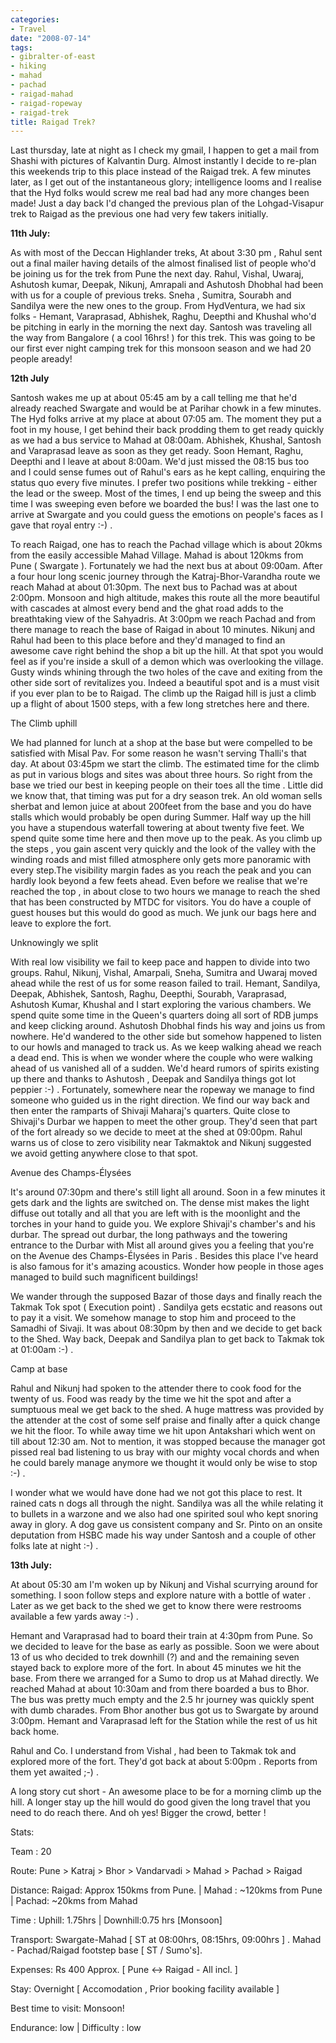 ```yaml
---
categories:
- Travel
date: "2008-07-14"
tags:
- gibralter-of-east
- hiking
- mahad
- pachad
- raigad-mahad
- raigad-ropeway
- raigad-trek
title: Raigad Trek?
---
```


Last thursday, late at night as I check my gmail, I happen to get a mail from Shashi with pictures of Kalvantin Durg. Almost instantly I decide to re-plan this weekends trip to this place instead of the Raigad trek. A few minutes later, as I get out of the instantaneous glory; intelligence looms and I realise that the Hyd folks would screw me real bad had any more changes been made! Just a day back I'd changed the previous plan of the Lohgad-Visapur trek to Raigad as the previous one had very few takers initially.

**11th July:**

As with most of the Deccan Highlander treks, At about 3:30 pm , Rahul sent out a final mailer having details of the almost finalised list of people who'd be joining us for the trek from Pune the next day. Rahul, Vishal, Uwaraj, Ashutosh kumar, Deepak, Nikunj, Amrapali and Ashutosh Dhobhal had been with us for a couple of previous treks. Sneha , Sumitra, Sourabh and Sandilya were the new ones to the group. From HydVentura, we had six folks - Hemant, Varaprasad, Abhishek, Raghu, Deepthi and Khushal who'd be pitching in early in the morning the next day. Santosh was traveling all the way from Bangalore ( a cool 16hrs! ) for this trek. This was going to be our first ever night camping trek for this monsoon season and we had 20 people aready!

**12th July**

Santosh wakes me up at about 05:45 am by a call telling me that he'd already reached Swargate and would be at Parihar chowk in a few minutes. The Hyd folks arrive at my place at about 07:05 am. The moment they put a foot in my house, I get behind their back prodding them to get ready quickly as we had a bus service to Mahad at 08:00am. Abhishek, Khushal, Santosh and Varaprasad leave as soon as they get ready. Soon Hemant, Raghu, Deepthi and I leave at about 8:00am. We'd just missed the 08:15 bus too and I could sense fumes out of Rahul's ears as he kept calling, enquiring the status quo every five minutes. I prefer two positions while trekking - either the lead or the sweep. Most of the times, I end up being the sweep and this time I was sweeping even before we boarded the bus! I was the last one to arrive at Swargate and you could guess the emotions on people's faces as I gave that royal entry :-) .

To reach Raigad, one has to reach the Pachad village which is about 20kms from the easily accessible Mahad Village. Mahad is about 120kms from Pune ( Swargate ). Fortunately we had the next bus at about 09:00am. After a four hour long scenic journey through the Katraj-Bhor-Varandha route we reach Mahad at about 01:30pm. The next bus to Pachad was at about 2:00pm. Monsoon and high altitude, makes this route all the more beautiful with cascades at almost every bend and the ghat road adds to the breathtaking view of the Sahyadris. At 3:00pm we reach Pachad and from there manage to reach the base of Raigad in about 10 minutes. Nikunj and Rahul had been to this place before and they'd managed to find an awesome cave right behind the shop a bit up the hill. At that spot you would feel as if you're inside a skull of a demon which was overlooking the village. Gusty winds whining through the two holes of the cave and exiting from the other side sort of revitalizes you. Indeed a beautiful spot and is a must visit if you ever plan to be to Raigad. The climb up the Raigad hill is just a climb up a flight of about 1500 steps, with a few long stretches here and there.

The Climb uphill

We had planned for lunch at a shop at the base but were compelled to be satisfied with Misal Pav. For some reason he wasn't serving Thalli's that day. At about 03:45pm we start the climb. The estimated time for the climb as put in various blogs and sites was about three hours. So right from the base we tried our best in keeping people on their toes all the time . Little did we know that, that timing was put for a dry season trek. An old woman sells sherbat and lemon juice at about 200feet from the base and you do have stalls which would probably be open during Summer. Half way up the hill you have a stupendous waterfall towering at about twenty five feet. We spend quite some time here and then move up to the peak. As you climb up the steps , you gain ascent very quickly and the look of the valley with the winding roads and mist filled atmosphere only gets more panoramic with every step.The visibility margin fades as you reach the peak and you can hardly look beyond a few feets ahead. Even before we realise that we're reached the top , in about close to two hours we manage to reach the shed that has been constructed by MTDC for visitors. You do have a couple of guest houses but this would do good as much. We junk our bags here and leave to explore the fort.

Unknowingly we split

With real low visibility we fail to keep pace and happen to divide into two groups. Rahul, Nikunj, Vishal, Amarpali, Sneha, Sumitra and Uwaraj moved ahead while the rest of us for some reason failed to trail. Hemant, Sandilya, Deepak, Abhishek, Santosh, Raghu, Deepthi, Sourabh, Varaprasad, Ashutosh Kumar, Khushal and I start exploring the various chambers. We spend quite some time in the Queen's quarters doing all sort of RDB jumps and keep clicking around. Ashutosh Dhobhal finds his way and joins us from nowhere. He'd wandered to the other side but somehow happened to listen to our howls and managed to track us. As we keep walking ahead we reach a dead end. This is when we wonder where the couple who were walking ahead of us vanished all of a sudden. We'd heard rumors of spirits existing up there and thanks to Ashutosh , Deepak and Sandilya things got lot peppier :-) . Fortunately, somewhere near the ropeway we manage to find someone who guided us in the right direction. We find our way back and then enter the ramparts of Shivaji Maharaj's quarters. Quite close to Shivaji's Durbar we happen to meet the other group. They'd seen that part of the fort already so we decide to meet at the shed at 09:00pm. Rahul warns us of close to zero visibility near Takmaktok and Nikunj suggested we avoid getting anywhere close to that spot.

Avenue des Champs-Élysées

It's around 07:30pm and there's still light all around. Soon in a few minutes it gets dark and the lights are switched on. The dense mist makes the light diffuse out totally and all that you are left with is the moonlight and the torches in your hand to guide you. We explore Shivaji's chamber's and his durbar. The spread out durbar, the long pathways and the towering entrance to the Durbar with Mist all around gives you a feeling that you're on the Avenue des Champs-Élysées in Paris . Besides this place I've heard is also famous for it's amazing acoustics. Wonder how people in those ages managed to build such magnificent buildings!

We wander through the supposed Bazar of those days and finally reach the Takmak Tok spot ( Execution point) . Sandilya gets ecstatic and reasons out to pay it a visit. We somehow manage to stop him and proceed to the Samadhi of Sivaji. It was about 08:30pm by then and we decide to get back to the Shed. Way back, Deepak and Sandilya plan to get back to Takmak tok at 01:00am :-) .

Camp at base

Rahul and Nikunj had spoken to the attender there to cook food for the twenty of us. Food was ready by the time we hit the spot and after a sumptuous meal we get back to the shed. A huge mattress was provided by the attender at the cost of some self praise and finally after a quick change we hit the floor. To while away time we hit upon Antakshari which went on till about 12:30 am. Not to mention, it was stopped because the manager got pissed real bad listening to us bray with our mighty vocal chords and when he could barely manage anymore we thought it would only be wise to stop :-) .

I wonder what we would have done had we not got this place to rest. It rained cats n dogs all through the night. Sandilya was all the while relating it to bullets in a warzone and we also had one spirited soul who kept snoring away in glory. A dog gave us consistent company and Sr. Pinto on an onsite deputation from HSBC made his way under Santosh and a couple of other folks late at night :-) .

**13th July:**

At about 05:30 am I'm woken up by Nikunj and Vishal scurrying around for something. I soon follow steps and explore nature with a bottle of water . Later as we get back to the shed we get to know there were restrooms available a few yards away :-) .

Hemant and Varaprasad had to board their train at 4:30pm from Pune. So we decided to leave for the base as early as possible. Soon we were about 13 of us who decided to trek downhill (?) and and the remaining seven stayed back to explore more of the fort. In about 45 minutes we hit the base. From there we arranged for a Sumo to drop us at Mahad directly. We reached Mahad at about 10:30am and from there boarded a bus to Bhor. The bus was pretty much empty and the 2.5 hr journey was quickly spent with dumb charades. From Bhor another bus got us to Swargate by around 3:00pm. Hemant and Varaprasad left for the Station while the rest of us hit back home.

Rahul and Co. I understand from Vishal , had been to Takmak tok and explored more of the fort. They'd got back at about 5:00pm . Reports from them yet awaited ;-) .

A long story cut short - An awesome place to be for a morning climb up the hill. A longer stay up the hill would do good given the long travel that you need to do reach there. And oh yes! Bigger the crowd, better !

Stats:

Team : 20

Route: Pune > Katraj > Bhor > Vandarvadi > Mahad > Pachad > Raigad

Distance: Raigad: Approx 150kms from Pune. | Mahad : ~120kms from Pune | Pachad: ~20kms from Mahad

Time : Uphill: 1.75hrs | Downhill:0.75 hrs \[Monsoon\]

Transport: Swargate-Mahad \[ ST at 08:00hrs, 08:15hrs, 09:00hrs \] . Mahad - Pachad/Raigad footstep base \[ ST / Sumo's\].

Expenses: Rs 400 Approx. \[ Pune <-> Raigad - All incl. \]

Stay: Overnight \[ Accomodation , Prior booking facility available \]

Best time to visit: Monsoon!

Endurance: low | Difficulty : low
